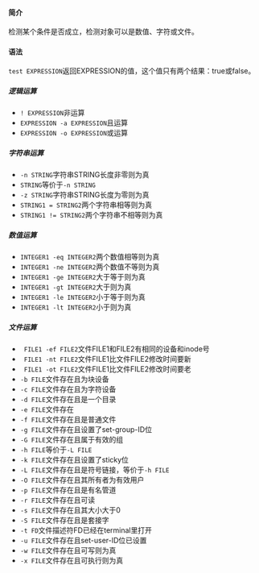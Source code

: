 #### 简介

检测某个条件是否成立，检测对象可以是数值、字符或文件。

#### 语法

`test EXPRESSION`返回EXPRESSION的值，这个值只有两个结果：true或false。

##### 逻辑运算

- `! EXPRESSION`非运算
- `EXPRESSION -a EXPRESSION`且运算
- `EXPRESSION -o EXPRESSION`或运算

##### 字符串运算

- `-n STRING`字符串STRING长度非零则为真
- `STRING`等价于`-n STRING`
- `-z STRING`字符串STRING长度为零则为真
- `STRING1 = STRING2`两个字符串相等则为真
- `STRING1 != STRING2`两个字符串不相等则为真

##### 数值运算

- `INTEGER1 -eq INTEGER2`两个数值相等则为真
- `INTEGER1 -ne INTEGER2`两个数值不等则为真
- `INTEGER1 -ge INTEGER2`大于等于则为真
- `INTEGER1 -gt INTEGER2`大于则为真
- `INTEGER1 -le INTEGER2`小于等于则为真
- `INTEGER1 -lt INTEGER2`小于则为真

##### 文件运算

- ` FILE1 -ef FILE2`文件FILE1和FILE2有相同的设备和inode号
- ` FILE1 -nt FILE2`文件FILE1比文件FILE2修改时间要新
- ` FILE1 -ot FILE2`文件FILE1比文件FILE2修改时间要老
- `-b FILE`文件存在且为块设备
- `-c FILE`文件存在且为字符设备
- `-d FILE`文件存在且是一个目录
- `-e FILE`文件存在
- `-f FILE`文件存在且是普通文件
- `-g FILE`文件存在且设置了set-group-ID位
- `-G FILE`文件存在且属于有效的组
- `-h FILE`等价于`-L FILE`
- `-k FILE`文件存在且设置了sticky位
- `-L FILE`文件存在且是符号链接，等价于`-h FILE`
- `-O FILE`文件存在且其所有者为有效用户
- `-p FILE`文件存在且是有名管道
- `-r FILE`文件存在且可读
- `-s FILE`文件存在且其大小大于0
- `-S FILE`文件存在且是套接字
- `-t FD`文件描述符FD已经在terminal里打开
- `-u FILE`文件存在且set-user-ID位已设置
- `-w FILE`文件存在且可写则为真
- `-x FILE`文件存在且可执行则为真